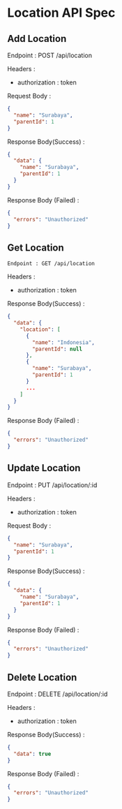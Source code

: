 # Location API Spec

## Add Location

Endpoint : POST /api/location

Headers :

- authorization : token

Request Body :

```json
{
  "name": "Surabaya",
  "parentId": 1
}
```

Response Body(Success) :

```json
{
  "data": {
    "name": "Surabaya",
    "parentId": 1
  }
}
```

Response Body (Failed) :

```json
{
  "errors": "Unauthorized"
}
```

## Get Location

    Endpoint : GET /api/location

Headers :

- authorization : token

Response Body(Success) :

```json
{
  "data": {
    "location": [
      {
        "name": "Indonesia",
        "parentId": null
      },
      {
        "name": "Surabaya",
        "parentId": 1
      }
      ...
    ]
  }
}
```

Response Body (Failed) :

```json
{
  "errors": "Unauthorized"
}
```

## Update Location

Endpoint : PUT /api/location/:id

Headers :

- authorization : token

Request Body :

```json
{
  "name": "Surabaya",
  "parentId": 1
}
```

Response Body(Success) :

```json
{
  "data": {
    "name": "Surabaya",
    "parentId": 1
  }
}
```

Response Body (Failed) :

```json
{
  "errors": "Unauthorized"
}
```

## Delete Location

Endpoint : DELETE /api/location/:id

Headers :

- authorization : token

Response Body(Success) :

```json
{
  "data": true
}
```

Response Body (Failed) :

```json
{
  "errors": "Unauthorized"
}
```
